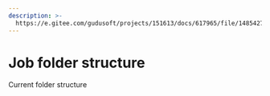 ```yaml
---
description: >-
  https://e.gitee.com/gudusoft/projects/151613/docs/617965/file/1485427?sub_id=5646343
---
```


# Job folder structure

Current folder structure

